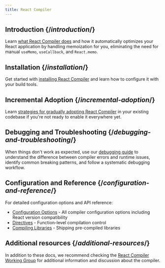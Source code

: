```yaml
---
title: React Compiler
---
```


## Introduction {/*introduction*/}

Learn [what React Compiler does](/learn/react-compiler/introduction) and how it automatically optimizes your React application by handling memoization for you, eliminating the need for manual `useMemo`, `useCallback`, and `React.memo`.

## Installation {/*installation*/}

Get started with [installing React Compiler](/learn/react-compiler/installation) and learn how to configure it with your build tools.


## Incremental Adoption {/*incremental-adoption*/}

Learn [strategies for gradually adopting React Compiler](/learn/react-compiler/incremental-adoption) in your existing codebase if you're not ready to enable it everywhere yet.

## Debugging and Troubleshooting {/*debugging-and-troubleshooting*/}

When things don't work as expected, use our [debugging guide](/learn/react-compiler/debugging) to understand the difference between compiler errors and runtime issues, identify common breaking patterns, and follow a systematic debugging workflow.

## Configuration and Reference {/*configuration-and-reference*/}

For detailed configuration options and API reference:

- [Configuration Options](/reference/react-compiler/configuration) - All compiler configuration options including React version compatibility
- [Directives](/reference/react-compiler/directives) - Function-level compilation control
- [Compiling Libraries](/reference/react-compiler/compiling-libraries) - Shipping pre-compiled libraries

## Additional resources {/*additional-resources*/}

In addition to these docs, we recommend checking the [React Compiler Working Group](https://github.com/reactwg/react-compiler) for additional information and discussion about the compiler.

